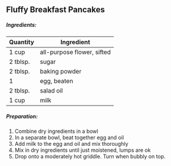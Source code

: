 
## Fluffy Breakfast Pancakes

##### Ingredients:

Quantity        |    Ingredient
--------------- | -------------------------------------
1 cup           | all-purpose flower, sifted
2 tblsp.        | sugar
2 tblsp.        | baking powder
1               | egg, beaten
2 tblsp.        | salad oil
1 cup           | milk

##### Preparation:

1. Combine dry ingredients in a bowl
2. In a separate bowl, beat together egg and oil
3. Add milk to the egg and oil and mix thoroughly
4. Mix in dry ingredients until just moistened, lumps are ok
5. Drop onto a moderately hot griddle.  Turn when bubbly on top.

